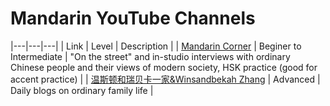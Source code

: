 # Mandarin YouTube Channels

|---|---|---|
| Link | Level | Description |
| [Mandarin Corner](https://www.youtube.com/c/MandarinCorner2) | Beginer to Intermediate | "On the street" and in-studio interviews with ordinary Chinese people and their views of modern society, HSK practice (good for accent practice) |
| [温斯顿和瑞贝卡一家&Winsandbekah Zhang](https://www.youtube.com/channel/UClqwKq2urDqRI2EPgm0e9xg) | Advanced | Daily blogs on ordinary family life |
